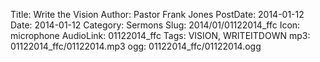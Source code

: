 Title: Write the Vision
Author: Pastor Frank Jones
PostDate: 2014-01-12
Date: 2014-01-12
Category: Sermons
Slug: 2014/01/01122014_ffc
Icon: microphone
AudioLink: 01122014_ffc
Tags: VISION, WRITEITDOWN
mp3: 01122014_ffc/01122014.mp3
ogg: 01122014_ffc/01122014.ogg
